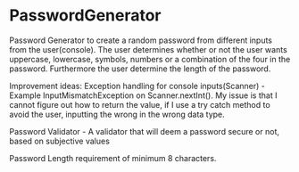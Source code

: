# PasswordGenerator
Password Generator to create a random password from different inputs from the user(console).
The user determines whether or not the user wants uppercase, lowercase, symbols, numbers or a combination of the four in the password.
Furthermore the user determine the length of the password.

Improvement ideas:
Exception handling for console inputs(Scanner) - Example InputMismatchException on Scanner.nextInt(). My issue is that I cannot figure out how to return the value, if I use a try catch method to avoid the user, inputting the wrong in the wrong data type.

Password Validator - A validator that will deem a password secure or not, based on subjective values

Password Length requirement of minimum 8 characters.
